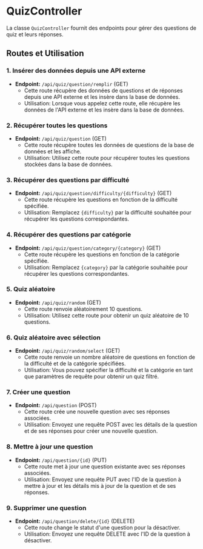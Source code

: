 # QuizController

La classe `QuizController` fournit des endpoints pour gérer des questions de quiz et leurs réponses.

## Routes et Utilisation

### 1. Insérer des données depuis une API externe

- **Endpoint:** `/api/quiz/question/remplir` (GET)
  - Cette route récupère des données de questions et de réponses depuis une API externe et les insère dans la base de données.
  - Utilisation: Lorsque vous appelez cette route, elle récupère les données de l'API externe et les insère dans la base de données.

### 2. Récupérer toutes les questions

- **Endpoint:** `/api/quiz/question` (GET)
  - Cette route récupère toutes les données de questions de la base de données et les affiche.
  - Utilisation: Utilisez cette route pour récupérer toutes les questions stockées dans la base de données.

### 3. Récupérer des questions par difficulté

- **Endpoint:** `/api/quiz/question/difficulty/{difficulty}` (GET)
  - Cette route récupère les questions en fonction de la difficulté spécifiée.
  - Utilisation: Remplacez `{difficulty}` par la difficulté souhaitée pour récupérer les questions correspondantes.

### 4. Récupérer des questions par catégorie

- **Endpoint:** `/api/quiz/question/category/{category}` (GET)
  - Cette route récupère les questions en fonction de la catégorie spécifiée.
  - Utilisation: Remplacez `{category}` par la catégorie souhaitée pour récupérer les questions correspondantes.

### 5. Quiz aléatoire

- **Endpoint:** `/api/quiz/random` (GET)
  - Cette route renvoie aléatoirement 10 questions.
  - Utilisation: Utilisez cette route pour obtenir un quiz aléatoire de 10 questions.

### 6. Quiz aléatoire avec sélection

- **Endpoint:** `/api/quiz/random/select` (GET)
  - Cette route renvoie un nombre aléatoire de questions en fonction de la difficulté et de la catégorie spécifiées.
  - Utilisation: Vous pouvez spécifier la difficulté et la catégorie en tant que paramètres de requête pour obtenir un quiz filtré.

### 7. Créer une question

- **Endpoint:** `/api/question` (POST)
  - Cette route crée une nouvelle question avec ses réponses associées.
  - Utilisation: Envoyez une requête POST avec les détails de la question et de ses réponses pour créer une nouvelle question.

### 8. Mettre à jour une question

- **Endpoint:** `/api/question/{id}` (PUT)
  - Cette route met à jour une question existante avec ses réponses associées.
  - Utilisation: Envoyez une requête PUT avec l'ID de la question à mettre à jour et les détails mis à jour de la question et de ses réponses.

### 9. Supprimer une question

- **Endpoint:** `/api/question/delete/{id}` (DELETE)
  - Cette route change le statut d'une question pour la désactiver.
  - Utilisation: Envoyez une requête DELETE avec l'ID de la question à désactiver.
